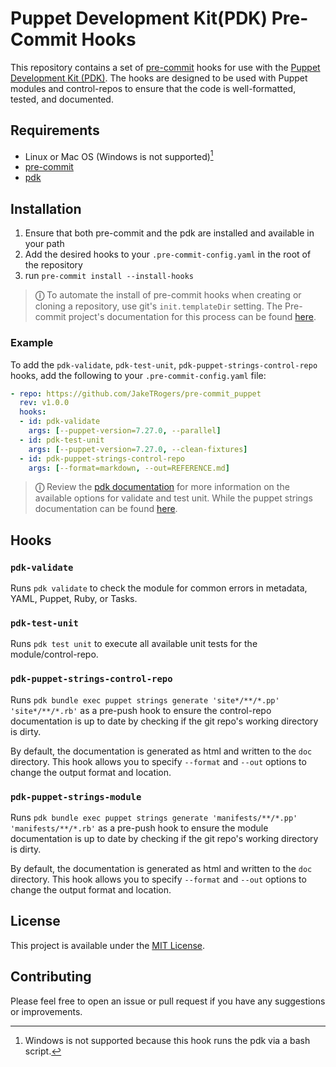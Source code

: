 # Puppet Development Kit(PDK) Pre-Commit Hooks

This repository contains a set of [pre-commit](https://pre-commit.com/) hooks for use with the [Puppet Development Kit (PDK)](https://puppet.com/docs/pdk/latest/pdk.html). The hooks are designed to be used with Puppet modules and control-repos to ensure that the code is well-formatted, tested, and documented.

## Requirements

- Linux or Mac OS (Windows is not supported)[^1]
- [pre-commit](https://pre-commit.com/index.html#install)
- [pdk](https://www.puppet.com/docs/pdk/3.x/pdk_install.html)

## Installation

1. Ensure that both pre-commit and the pdk are installed and available in your path
2. Add the desired hooks to your `.pre-commit-config.yaml` in the root of the repository
3. run `pre-commit install --install-hooks`

> **&#9432;** To automate the install of pre-commit hooks when creating or cloning a repository, use git's `init.templateDir` setting. The Pre-commit project's documentation for this process can be found [here](https://pre-commit.com/index.html#pre-commit-init-templatedir).

### Example

To add the `pdk-validate`, `pdk-test-unit`, `pdk-puppet-strings-control-repo` hooks, add the following to your `.pre-commit-config.yaml` file:

```yaml
- repo: https://github.com/JakeTRogers/pre-commit_puppet
  rev: v1.0.0
  hooks:
  - id: pdk-validate
    args: [--puppet-version=7.27.0, --parallel]
  - id: pdk-test-unit
    args: [--puppet-version=7.27.0, --clean-fixtures]
  - id: pdk-puppet-strings-control-repo
    args: [--format=markdown, --out=REFERENCE.md]
```

> **&#9432;** Review the [pdk documentation](https://puppet.com/docs/pdk/latest/pdk.html) for more information on the available options for validate and test unit. While the puppet strings documentation can be found [here](https://www.puppet.com/docs/puppet/8/puppet_strings.html).

## Hooks

### `pdk-validate`

Runs `pdk validate` to check the module for common errors in metadata, YAML, Puppet, Ruby, or Tasks.

### `pdk-test-unit`

Runs `pdk test unit` to execute all available unit tests for the module/control-repo.

### `pdk-puppet-strings-control-repo`

Runs `pdk bundle exec puppet strings generate 'site*/**/*.pp' 'site*/**/*.rb'` as a pre-push hook to ensure the control-repo documentation is up to date by checking if the git repo's working directory is dirty.

By default, the documentation is generated as html and written to the `doc` directory. This hook allows you to specify `--format` and `--out` options to change the output format and location.

### `pdk-puppet-strings-module`

Runs `pdk bundle exec puppet strings generate 'manifests/**/*.pp' 'manifests/**/*.rb'` as a pre-push hook to ensure the module documentation is up to date by checking if the git repo's working directory is dirty.

By default, the documentation is generated as html and written to the `doc` directory. This hook allows you to specify `--format` and `--out` options to change the output format and location.

## License

This project is available under the [MIT License](LICENSE).

## Contributing

Please feel free to open an issue or pull request if you have any suggestions or improvements.

[^1]: Windows is not supported because this hook runs the pdk via a bash script.
